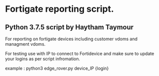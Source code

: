 # Fortigate reporting script. 
## Python 3.7.5 script by Haytham Taymour
For reporting on fortigate devices including customer vdoms and managment vdoms. 

For testing use with IP to connect to Fortidevice and make sure to update your logins as per script infromation. 


example :  python3 edge_rover.py device_IP {login}




